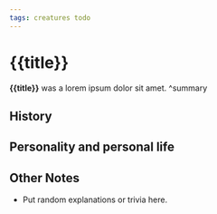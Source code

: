 ```yaml
---
tags: creatures todo
---
```

# {{title}}
**{{title}}** was a lorem ipsum dolor sit amet.
^summary
## History

## Personality and personal life

## Other Notes
- Put random explanations or trivia here.
